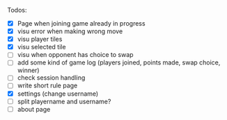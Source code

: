 Todos:

* [x] Page when joining game already in progress
* [x] visu error when making wrong move
* [x] visu player tiles
* [x] visu selected tile
* [ ] visu when opponent has choice to swap
* [ ] add some kind of game log (players joined, points made, swap choice, winner)
* [ ] check session handling
* [ ] write short rule page
* [x] settings (change username)
* [ ] split playername and username?
* [ ] about page
